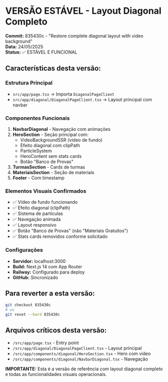 # VERSÃO ESTÁVEL - Layout Diagonal Completo

**Commit:** 835430c - "Restore complete diagonal layout with video background"  
**Data:** 24/05/2025  
**Status:** ✅ ESTÁVEL E FUNCIONAL

## Características desta versão:

### Estrutura Principal
- `src/app/page.tsx` → Importa `DiagonalPageClient`
- `src/app/diagonal/DiagonalPageClient.tsx` → Layout principal com navbar

### Componentes Funcionais
1. **NavbarDiagonal** - Navegação com animações
2. **HeroSection** - Seção principal com:
   - VideoBackgroundSSR (vídeo de fundo)
   - Efeito diagonal com clipPath
   - ParticleSystem
   - HeroContent sem stats cards
   - Botão "Banco de Provas"
3. **TurmasSection** - Cards de turmas
4. **MateriaisSection** - Seção de materiais
5. **Footer** - Com timestamp

### Elementos Visuais Confirmados
- ✅ Vídeo de fundo funcionando
- ✅ Efeito diagonal (clipPath)
- ✅ Sistema de partículas
- ✅ Navegação animada
- ✅ Layout responsivo
- ✅ Botão "Banco de Provas" (não "Materiais Gratuitos")
- ✅ Stats cards removidos conforme solicitado

### Configurações
- **Servidor:** localhost:3000
- **Build:** Next.js 14 com App Router
- **Railway:** Configurado para deploy
- **GitHub:** Sincronizado

## Para reverter a esta versão:
```bash
git checkout 835430c
# ou
git reset --hard 835430c
```

## Arquivos críticos desta versão:
- `/src/app/page.tsx` - Entry point
- `/src/app/diagonal/DiagonalPageClient.tsx` - Layout principal  
- `/src/app/components/diagonal/HeroSection.tsx` - Hero com vídeo
- `/src/app/components/diagonal/NavbarDiagonal.tsx` - Navegação

**IMPORTANTE:** Esta é a versão de referência com layout diagonal completo e todas as funcionalidades visuais operacionais.